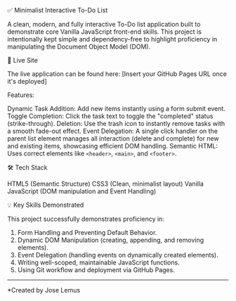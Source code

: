 ✅ Minimalist Interactive To-Do List

A clean, modern, and fully interactive To-Do list application built to demonstrate core Vanilla JavaScript front-end skills. This project is intentionally kept simple and dependency-free to highlight proficiency in manipulating the Document Object Model (DOM).

🔗 Live Site

The live application can be found here: [Insert your GitHub Pages URL once it's deployed]

Features:

Dynamic Task Addition: Add new items instantly using a form submit event.
Toggle Completion: Click the task text to toggle the "completed" status (strike-through).
Deletion: Use the trash icon to instantly remove tasks with a smooth fade-out effect.
Event Delegation: A single click handler on the parent list element manages all interaction (delete and complete) for new and existing items, showcasing efficient DOM handling.
Semantic HTML: Uses correct elements like `<header>`, `<main>`, and `<footer>`.

🛠️ Tech Stack

HTML5 (Semantic Structure)
CSS3 (Clean, minimalist layout)
Vanilla JavaScript (DOM manipulation and Event Handling)

💡 Key Skills Demonstrated

This project successfully demonstrates proficiency in:

1. Form Handling and Preventing Default Behavior.
2. Dynamic DOM Manipulation (creating, appending, and removing elements).
3. Event Delegation (handling events on dynamically created elements).
4. Writing well-scoped, maintainable JavaScript functions.
5. Using Git workflow and deployment via GitHub Pages.

---
*Created by Jose Lemus
